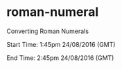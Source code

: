 # roman-numeral
Converting Roman Numerals

Start Time: 1:45pm 24/08/2016 (GMT)

End Time: 2:45pm 24/08/2016 (GMT)
